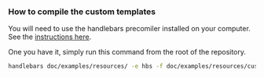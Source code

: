 ### How to compile the custom templates

You will need to use the handlebars precomiler installed on your computer. See
the [instructions here](https://handlebarsjs.com/guide/installation/precompilation.html#getting-started).

One you have it, simply run this command from the root of the repository.

```bash
handlebars doc/examples/resources/ -e hbs -f doc/examples/resources/custom_templates.js 
```

